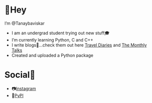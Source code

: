 # 👋Hey
  I’m @Tanaybaviskar
- I am an undergrad student trying out new stuff🎓
- I’m currently learning Python, C and C++
- I write blogs📝...check them out here [Travel Diaries](http://tanaynotes.blogspot.com/) and [The Monthly Talks](https://monthlytalks.blogspot.com/)
- Created and uploaded a Python package

# Social📱
- 📷[Instagram](https://www.instagram.com/tanaybaviskar/)
- 🐍[PyPI](https://pypi.org/user/tanay_baviskar/)

<!---
Tanaybaviskar/Tanaybaviskar is a ✨ special ✨ repository because its `README.md` (this file) appears on your GitHub profile.
You can click the Preview link to take a look at your changes.
--->

